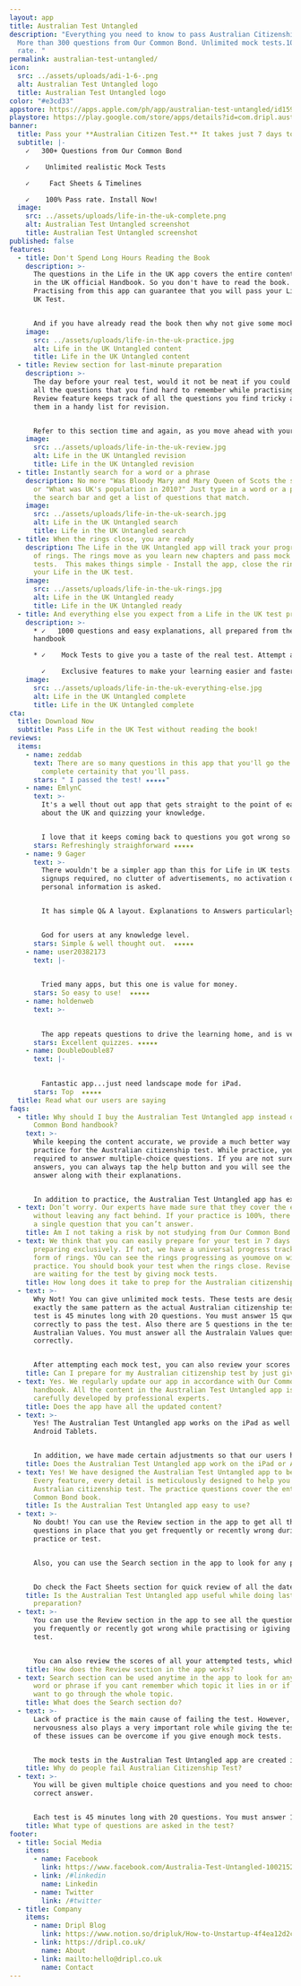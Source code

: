 ```yaml
---
layout: app
title: Australian Test Untangled
description: "Everything you need to know to pass Australian Citizenship Test.
  More than 300 questions from Our Common Bond. Unlimited mock tests.100% Pass
  rate. "
permalink: australian-test-untangled/
icon:
  src: ../assets/uploads/adi-1-6-.png
  alt: Australian Test Untangled logo
  title: Australian Test Untangled logo
color: "#e3cd33"
appstore: https://apps.apple.com/ph/app/australian-test-untangled/id1590862077?platform=iphone
playstore: https://play.google.com/store/apps/details?id=com.dripl.australia&hl=en&gl=US
banner:
  title: Pass your **Australian Citizen Test.** It takes just 7 days to Prepare**.**
  subtitle: |-
    ✓   300+ Questions from Our Common Bond

    ✓    Unlimited realistic Mock Tests

    ✓     Fact Sheets & Timelines

    ✓    100% Pass rate. Install Now!
  image:
    src: ../assets/uploads/life-in-the-uk-complete.png
    alt: Australian Test Untangled screenshot
    title: Australian Test Untangled screenshot
published: false
features:
  - title: Don't Spend Long Hours Reading the Book
    description: >-
      The questions in the Life in the UK app covers the entire content of Life
      in the UK official Handbook. So you don't have to read the book.
      Practising from this app can guarantee that you will pass your Life in the
      UK Test.


      And if you have already read the book then why not give some mock tests and gain more confidence.
    image:
      src: ../assets/uploads/life-in-the-uk-practice.jpg
      alt: Life in the UK Untangled content
      title: Life in the UK Untangled content
  - title: Review section for last-minute preparation
    description: >-
      The day before your real test, would it not be neat if you could revise
      all the questions that you find hard to remember while practising? The
      Review feature keeps track of all the questions you find tricky and stores
      them in a handy list for revision.


      Refer to this section time and again, as you move ahead with your practice, to get the best results.
    image:
      src: ../assets/uploads/life-in-the-uk-review.jpg
      alt: Life in the UK Untangled revision
      title: Life in the UK Untangled revision
  - title: Instantly search for a word or a phrase
    description: No more "Was Bloody Mary and Mary Queen of Scots the same person?"
      or "What was UK's population in 2010?" Just type in a word or a phrase in
      the search bar and get a list of questions that match.
    image:
      src: ../assets/uploads/life-in-the-uk-search.jpg
      alt: Life in the UK Untangled search
      title: Life in the UK Untangled search
  - title: When the rings close, you are ready
    description: The Life in the UK Untangled app will track your progress in form
      of rings. The rings move as you learn new chapters and pass mock
      tests.  This makes things simple - Install the app, close the rings, pass
      your Life in the UK test.
    image:
      src: ../assets/uploads/life-in-the-uk-rings.jpg
      alt: Life in the UK Untangled ready
      title: Life in the UK Untangled ready
  - title: And everything else you expect from a Life in the UK test preparation app
    description: >-
      * ✓   1000 questions and easy explanations, all prepared from the official
      handbook

      * ✓    Mock Tests to give you a taste of the real test. Attempt as many as you can

        ✓    Exclusive features to make your learning easier and faster
    image:
      src: ../assets/uploads/life-in-the-uk-everything-else.jpg
      alt: Life in the UK Untangled complete
      title: Life in the UK Untangled complete
cta:
  title: Download Now
  subtitle: Pass Life in the UK Test without reading the book!
reviews:
  items:
    - name: zeddab
      text: There are so many questions in this app that you'll go the exam with
        complete certainity that you'll pass.
      stars: " I passed the test! ★★★★★"
    - name: EmlynC
      text: >-
        It's a well thout out app that gets straight to the point of earning
        about the UK and quizzing your knowledge.


        I love that it keeps coming back to questions you got wrong so that you can learn from it.
      stars: Refreshingly straighforward ★★★★★
    - name: 9 Gager
      text: >-
        There wouldn't be a simpler app than this for Life in UK tests. No
        signups required, no clutter of advertisements, no activation or
        personal information is asked.


        It has simple Q& A layout. Explanations to Answers particularly helped me learn more about the subject.


        God for users at any knowledge level.
      stars: Simple & well thought out.  ★★★★★
    - name: user20382173
      text: |-
        

        Tried many apps, but this one is value for money.
      stars: So easy to use!  ★★★★★
    - name: holdenweb
      text: >-
        

        The app repeats questions to drive the learning home, and is very simple to use.
      stars: Excellent quizzes. ★★★★★
    - name: DoubleDouble87
      text: |-
        

        Fantastic app...just need landscape mode for iPad.
      stars: Top  ★★★★★
  title: Read what our users are saying
faqs:
  - title: Why should I buy the Australian Test Untangled app instead of the Our
      Common Bond handbook?
    text: >-
      While keeping the content accurate, we provide a much better way to
      practice for the Australian citizenship test. While practice, you are
      required to answer multiple-choice questions. If you are not sure of the
      answers, you can always tap the help button and you will see the correct
      answer along with their explanations.


      In addition to practice, the Australian Test Untangled app has exclusive features that are designed to help you over the line. For example - instant search, smart revision and a universal progress tracker.
  - text: Don’t worry. Our experts have made sure that they cover the entire book
      without leaving any fact behind. If your practice is 100%, there won’t be
      a single question that you can’t answer.
    title: Am I not taking a risk by not studying from Our Common Bond handbook?
  - text: We think that you can easily prepare for your test in 7 days. If you are
      preparing exclusively. If not, we have a universal progress tracker in the
      form of rings. YOu can see the rings progressing as youmove on with your
      practice. You should book your test when the rings close. Revise while you
      are waiting for the test by giving mock tests.
    title: How long does it take to prep for the Australian citizenship test?
  - text: >-
      Why Not! You can give unlimited mock tests. These tests are designed on
      exactly the same pattern as the actual Australian citizenship test. Each
      test is 45 minutes long with 20 questions. You must answer 15 questions
      correctly to pass the test. Also there are 5 questions in the test from
      Australian Values. You must answer all the Australain Values questions
      correctly.


      After attempting each mock test, you can also review your scores which will show you exactly which areas you need to work on.
    title: Can I prepare for my Australian citizenship test by just giving Mock Tests?
  - text: Yes. We regularly update our app in accordance with Our Common Bond
      handbook. All the content in the Australian Test Untangled app is
      carefully developed by professional experts.
    title: Does the app have all the updated content?
  - text: >-
      Yes! The Australian Test Untangled app works on the iPad as well as
      Android Tablets.


      In addition, we have made certain adjustments so that our users have a pleasant experience with a larger screen.
    title: Does the Australian Test Untangled app work on the iPad or Android Tablets?
  - text: Yes! We have designed the Australian Test Untangled app to be easy to use.
      Every feature, every detail is meticulously designed to help you pass the
      Australian citizenship test. The practice questions cover the entire Our
      Common Bond book.
    title: Is the Australian Test Untangled app easy to use?
  - text: >-
      No doubt! You can use the Review section in the app to get all the
      questions in place that you get frequently or recently wrong during
      practice or test.


      Also, you can use the Search section in the app to look for any particular word or phrase. This will show you the list of questions that include that particular word or phrase.


      Do check the Fact Sheets section for quick review of all the dates, facts and timelines.
    title: Is the Australian Test Untangled app useful while doing last-minute
      preparation?
  - text: >-
      You can use the Review section in the app to see all the questions that
      you frequently or recently got wrong while practising or igiving mock
      test.


      You can also review the scores of all your attempted tests, which will show you the areas you need to practise more.
    title: How does the Review section in the app works?
  - text: Search section can be used anytime in the app to look for any particular
      word or phrase if you cant remember which topic it lies in or if you don't
      want to go through the whole topic.
    title: What does the Search section do?
  - text: >-
      Lack of practice is the main cause of failing the test. However,
      nervousness also plays a very important role while giving the test. Both
      of these issues can be overcome if you give enough mock tests.


      The mock tests in the Australian Test Untangled app are created in the exact pattern as the actual test. These tests have the same number of questions and time limit as the real test. You can give as many mock tests as you like. A time will come when you think you are ready for the real test.
    title: Why do people fail Australian Citizenship Test?
  - text: >-
      You will be given multiple choice questions and you need to choose one
      correct answer.


      Each test is 45 minutes long with 20 questions. You must answer 15 questions correctly to pass the test. Also there are 5 questions in the test from Australian Values. You must answer all the Australain Values questions correctly.
    title: What type of questions are asked in the test?
footer:
  - title: Social Media
    items:
      - name: Facebook
        link: https://www.facebook.com/Australia-Test-Untangled-100215219188321
      - link: /#linkedin
        name: Linkedin
      - name: Twitter
        link: /#twitter
  - title: Company
    items:
      - name: Dripl Blog
        link: https://www.notion.so/dripluk/How-to-Unstartup-4f4ea12d2c8b4e97be3fce5667a08d17
      - link: https://dripl.co.uk/
        name: About
      - link: mailto:hello@dripl.co.uk
        name: Contact
---
```

